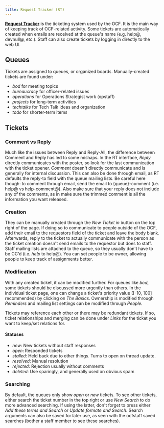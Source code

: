 ```yaml
---
title: Request Tracker (RT)
---
```


[**Request Tracker**](https://rt.ocf.berkeley.edu/) is the ticketing system
used by the OCF. It is the main way of keeping track of OCF-related activity.
Some tickets are automatically created when emails are received at the queue's
name (e.g. help@, devnull@, etc.). Staff can also create tickets by logging in
directly to the web UI.

## Queues
Tickets are assigned to queues, or organized boards. Manually-created
tickets are found under:
- *bod* for meeting topics
- *bureaucracy* for officer-related issues
- *operations* for Operations Strategist work (opstaff)
- *projects* for long-term activities
- *techtalks* for Tech Talk ideas and organization
- *todo* for shorter-term items

## Tickets
### Comment vs Reply
Much like the issues between Reply and Reply-All, the difference between Comment and Reply has led
to some mishaps. In the RT interface, *Reply* directly communicates with the poster, so look for the
last communication with the ticket opener. *Comment* doesn't directly communicate and is generally for
internal discussion. This can also be done through email, as RT defaults the reply-to field with the
queue mailing lists. Be careful here though: to comment through email, send the email to {queue}-comment
(i.e. help@ vs help-comment@). Also make sure that your reply does not include any of the comments, as in
make sure the trimmed comment is all the information you want released.

### Creation
They can be manually created through the *New Ticket in* button on the top right of the page. If doing
so to communicate to people outside of the OCF, add their email to the requestors field of the ticket and
leave the body blank. Afterwards, reply to the ticket to actually communicate with the person as the ticket
creation doesn't send emails to the requestor but does to staff.
Staff mailing lists are attached to the queue, so they usually don't have to be CC'd (i.e. *help* to help@).
You can set people to be owner, allowing people to keep track of assignments better.

### Modification
With any created ticket, it can be modified further. For queues like *bod*, some tickets should be discussed
more urgently than others. In the individual ticket page, one can change a ticket's priority value ([-10, 100]
recommended) by clicking on *The Basics*. Ownership is modified through *Reminders* and mailing list settings
can be modified through *People*.

Tickets may reference each other or there may be redundant tickets. If so, ticket relationships and merging
can be done under *Links* for the ticket you want to keep/set relations for.

#### Statuses
- *new*: New tickets without staff responses
- *open*: Responded tickets
- *stalled*: Held back due to other things. Turns to open on thread update.
- *resolved*: Manual resolution
- *rejected*: Rejection usually without comments
- *deleted*: Use sparingly, and generally used on obvious spam.

### Searching
By default, the queues only show *open* or *new* tickets. To see other tickets, either search the ticket number in the
top right or use *New Search* to do more advanced searching. If using the latter, don't forget to press either *Add these
terms and Search* or *Update formate and Search*. Search arguments can also be saved for later use, as seen with the
ocfstaff saved searches (bother a staff member to see these searches).

